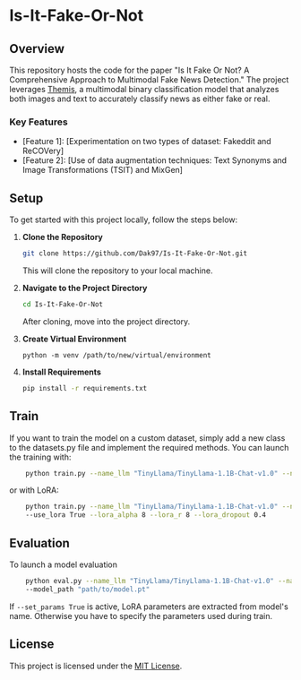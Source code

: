 # Is-It-Fake-Or-Not

## Overview
This repository hosts the code for the paper "Is It Fake Or Not? A Comprehensive Approach to Multimodal Fake News Detection." The project leverages [Themis](https://github.com/demon-prin/Themis-SEMEVAL-public), a multimodal binary classification model that analyzes both images and text to accurately classify news as either fake or real.

### Key Features
- [Feature 1]: [Experimentation on two types of dataset: Fakeddit and ReCOVery]
- [Feature 2]: [Use of data augmentation techniques: Text Synonyms and Image Transformations (TSIT) and MixGen]

## Setup

To get started with this project locally, follow the steps below:

1. **Clone the Repository**
    ```bash
    git clone https://github.com/Dak97/Is-It-Fake-Or-Not.git
    ```
   This will clone the repository to your local machine.

2. **Navigate to the Project Directory**
    ```bash
    cd Is-It-Fake-Or-Not
    ```
   After cloning, move into the project directory.

3. **Create Virtual Environment**
    ```
    python -m venv /path/to/new/virtual/environment
    ```
4. **Install Requirements**
    
    ```bash
    pip install -r requirements.txt
    ```

## Train
If you want to train the model on a custom dataset, simply add a new class to the datasets.py file and implement the required methods. You can launch the training with:
```bash
    python train.py --name_llm "TinyLlama/TinyLlama-1.1B-Chat-v1.0" --name_img_embed "openai/clip-vit-base-patch32" --batch_size 4
```
or with LoRA:
```bash
    python train.py --name_llm "TinyLlama/TinyLlama-1.1B-Chat-v1.0" --name_img_embed "openai/clip-vit-base-patch32" --batch_size 4 \\
    --use_lora True --lora_alpha 8 --lora_r 8 --lora_dropout 0.4
```
## Evaluation
To launch a model evaluation
```bash
    python eval.py --name_llm "TinyLlama/TinyLlama-1.1B-Chat-v1.0" --name_img_embed "openai/clip-vit-base-patch32"  --batch_size 4 \\
    --model_path "path/to/model.pt"
```
If ``` --set_params True ``` is active, LoRA parameters are extracted from model's name. Otherwise you have to specify the parameters used during train.


## License
This project is licensed under the [MIT License](LICENSE).